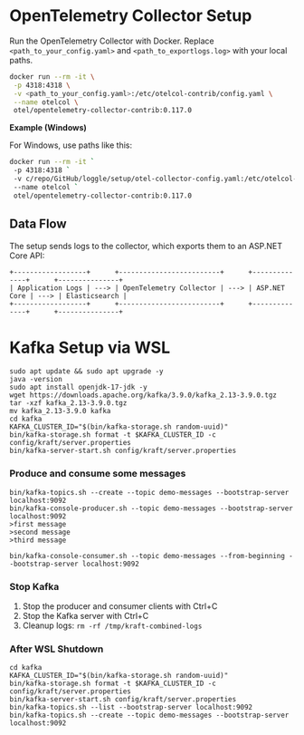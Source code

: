 # OpenTelemetry Collector Setup

Run the OpenTelemetry Collector with Docker. Replace `<path_to_your_config.yaml>` and `<path_to_exportlogs.log>` with your local paths.

```bash
docker run --rm -it \
 -p 4318:4318 \
 -v <path_to_your_config.yaml>:/etc/otelcol-contrib/config.yaml \
 --name otelcol \
 otel/opentelemetry-collector-contrib:0.117.0
```
**Example (Windows)**

For Windows, use paths like this:

```bash
docker run --rm -it `
 -p 4318:4318 `
 -v c/repo/GitHub/loggle/setup/otel-collector-config.yaml:/etc/otelcol-contrib/config.yaml `
 --name otelcol `
 otel/opentelemetry-collector-contrib:0.117.0
```
## Data Flow
The setup sends logs to the collector, which exports them to an ASP.NET Core API:

```
+------------------+      +-------------------------+      +--------------+      +---------------+
| Application Logs | ---> | OpenTelemetry Collector | ---> | ASP.NET Core | ---> | Elasticsearch |
+------------------+      +-------------------------+      +--------------+      +---------------+
```

# Kafka Setup via WSL

```
sudo apt update && sudo apt upgrade -y
java -version
sudo apt install openjdk-17-jdk -y
wget https://downloads.apache.org/kafka/3.9.0/kafka_2.13-3.9.0.tgz
tar -xzf kafka_2.13-3.9.0.tgz
mv kafka_2.13-3.9.0 kafka
cd kafka
KAFKA_CLUSTER_ID="$(bin/kafka-storage.sh random-uuid)"
bin/kafka-storage.sh format -t $KAFKA_CLUSTER_ID -c config/kraft/server.properties
bin/kafka-server-start.sh config/kraft/server.properties
```

### Produce and consume some messages

```
bin/kafka-topics.sh --create --topic demo-messages --bootstrap-server localhost:9092
bin/kafka-console-producer.sh --topic demo-messages --bootstrap-server localhost:9092
>first message
>second message
>third message
```

```
bin/kafka-console-consumer.sh --topic demo-messages --from-beginning --bootstrap-server localhost:9092
```

### Stop Kafka
1. Stop the producer and consumer clients with Ctrl+C
2. Stop the Kafka server with Ctrl+C
3. Cleanup logs: `rm -rf /tmp/kraft-combined-logs`

### After WSL Shutdown
```
cd kafka
KAFKA_CLUSTER_ID="$(bin/kafka-storage.sh random-uuid)"
bin/kafka-storage.sh format -t $KAFKA_CLUSTER_ID -c config/kraft/server.properties
bin/kafka-server-start.sh config/kraft/server.properties
bin/kafka-topics.sh --list --bootstrap-server localhost:9092
bin/kafka-topics.sh --create --topic demo-messages --bootstrap-server localhost:9092
```
